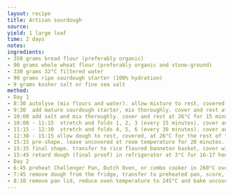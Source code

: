 ```yaml
---
layout: recipe
title: Artisan sourdough
source: 
yield: 1 large loaf
time: 2 days
notes: 
ingredients:
- 350 grams bread flour (preferably organic) 
- 90 grams whole wheat flour (preferably organic and stone-ground) 
- 330 grams 32°C filtered water 
- 90 grams ripe sourdough starter (100% hydration) 
- 9 grams kosher salt or fine sea salt 
method:
- Day 1
- 8:30 autolyse (mix flours and water). allow mixture to rest, covered, at 26°C for 1 hour, or as long as 2 hours. 
- 9:30  add mature sourdough starter, mix thoroughly. cover and rest at 26°C for 30 minutes.
- 10:00 add salt and mix thoroughly. cover and rest at 26°C for 15 minutes.
- 10:00 - 11:15  stretch and folds 1, 2, 3 (every 15 minutes). cover and rest at 26°C between each set. 
- 11:15 - 12:30  stretch and folds 4, 5, 6 (every 30 minutes). cover and rest at 26°C between each set. 
- 12:30 - 15:15 allow dough to rest, covered, at 26°C for the rest of the bulk fermentation period. this period will range from 1.5 – 2 hours (or much longer), depending on ambient temperature, starter strength, and flour variety. End bulk fermentation when the dough is just under double in size. 
- 15:15 pre-shape. leave uncovered at room temperature for 20 minutes.
- 15:35 final shape. transfer to rice floured banneton basket, cover with a plastic bag, and seal. allow to rest at room  temperature for 10 minutes before transferring to the fridge.
- 15:45 retard dough (final proof) in refrigerator at 3°C for 16-17 hours. 
- Day 2
- 6:45 preheat Challenger Pan, Dutch Oven, or combo cooker in 260°C oven for at least 1 hour. 
- 7:45 remove dough from the fridge, transfer to preheated pan, score, and bake at 260°C with the lid on for 25 minutes. 
- 8:10 remove pan lid, reduce oven temperature to 245°C and bake uncovered for about 20 minutes or until deeply caramelized. allow loaf to cool completely – this will take several hours – before slicing and serving.
---
```

